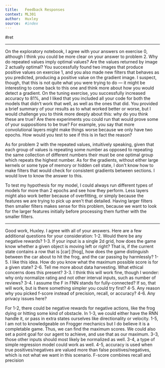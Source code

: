 ```yaml
---
title:   Feedback Responses
context: ML301
author:  Huxley
source:  #index
---
```


#ret 

---



On the exploratory notebook, I agree with your answers on exercise 0, although I think you could be more clear on your answer to problem 2. Why do repeated values imply optimal values? Are the values returned by image 2 actually optimal? You successfully found two images that produce positive values on exercise 1, and you also made new filters that behaves as you predicted, producing a positive value on the gradient image. I suspect, though, that this is not quite what you were trying to do — it might be interesting to come back to this one and think more about how you would detect a gradient. On the tuning exercise, you successfully increased accuracy to 81%, and I liked that you included all your code for both the models that didn’t work that well, as well as the ones that did. You provided a brief summary of your results as to what worked better or worse, but I would challenge you to think more deeply about this: why do you think these are true? Are there experiments you could run that would prove some of your suppositions to be true? For example, you say that more convolutional layers might make things worse because we only have two epochs. How would you test to see if this is in fact the reason?

As for problem 2 with the repeated values, intuitively speaking, given that each group of values is repeating some number as opposed to repeating the same collection of different numbers their must be one optimal group which repeats the highest number.
As for the gradients, without either large kernels or some type of memory or hidden cell state, I don't know how to make filters that would check for consistent gradients between sections. I would love to know the answer to this.

To test my hypothesis for my model, I could always run different types of models for more than 2 epochs and see how they perform. Less layers might also work better because of overfitting, or simply because the features we are trying to pick up aren't that detailed. Having larger filters then smaller filters makes sense for this problem, because we want to look for the larger features initially before processing them further with the smaller filters.

--- 



Good work, Huxley. I agree with all of your answers. Here are a few additional questions for your consideration: 1-2. Would there be any negative rewards? 1-3. If your input is a single 2d grid, how does the game know whether a given object is moving left or right? That is, if the current state contains a row that is \[car\] \[frog\], how does the game distinguish between the car about to hit the frog, and the car passing by harmlessly? 1-5. I like this idea. How do you know what the maximum possible score is for a given state? 2-6. Tell me more about data harvesting. What ethical concerns does this present? 3-3. I think this will work fine, though I wonder: why only normalize rating and not other interval inputs, such as number of reviews? 3-4. I assume the F in FNN stands for fully-connected? If so, that will work, but is there something simpler you could try first? 4-5. Any reason why you picked f-score instead of precision, recall, or accuracy? 4-6. Any privacy issues here?



For 1-2, there could be negative rewards for negative actions, like the frog dying or hitting some kind of obstacle.
In 1-3, we could either have the RNN handle it, or pass in extra states ourselves like directionality or velocity.
1-5, I am not to knowledgeable on Frogger mechanics but I do believe it is a completable game. Thus, we can find the maximum scores. We could also set a point goal for our agent to achieve, and use that as our maximum.
3-3, those other inputs should most likely be normalized as well.
3-4, a type of simple regression model could work as well.
4-5, accuracy is used when true positives/negatives are valued more than false positives/negatives, which is not what we want in this scenario. F-score combines recall and precision 
















